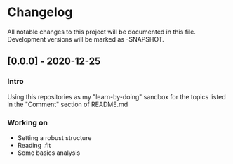 # Changelog

All notable changes to this project will be documented in this file.
Development versions will be marked as -SNAPSHOT.

## [0.0.0] - 2020-12-25

### Intro
Using this repositories as my "learn-by-doing" sandbox for the topics listed in the "Comment" section of README.md

### Working on
- Setting a robust structure
- Reading .fit
- Some basics analysis
